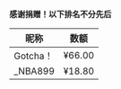 **感谢捐赠！以下排名不分先后**

| 昵称     | 数额   |
| -------- | ------ |
| Gotcha！ | ¥66.00 |
| \_NBA899 | ¥18.80 |
